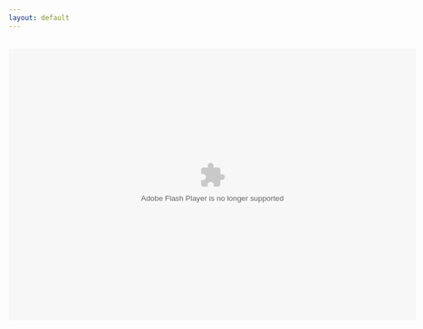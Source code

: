 ```yaml
---
layout: default
---
```

<title>FPA: World 2 (1.8a)</title>
<div align="center">
<br />
<object align="middle" data="../FPA_World_2_v1.8a.swf" height="480" type="application/x-shockwave-flash" width="720"></object>
